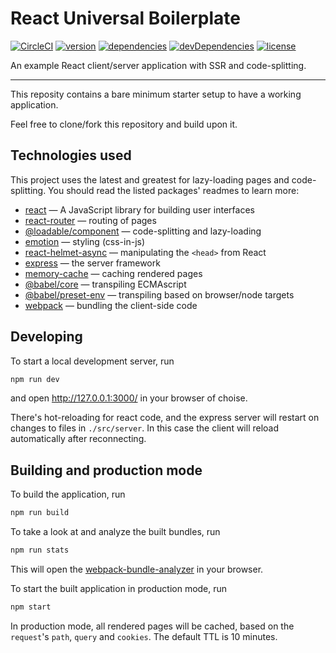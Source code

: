 # React Universal Boilerplate

[![CircleCI](https://circleci.com/gh/iiroj/react-universal-boilerplate.svg?style=shield)](https://circleci.com/gh/iiroj/react-universal-boilerplate)
[![version](https://img.shields.io/github/tag/iiroj/react-universal-boilerplate.svg)](https://github.com/iiroj/react-universal-boilerplate/releases)
[![dependencies](https://img.shields.io/david/iiroj/react-universal-boilerplate.svg)](https://github.com/iiroj/react-universal-boilerplate/blob/master/package.json)
[![devDependencies](https://img.shields.io/david/dev/iiroj/react-universal-boilerplate.svg)](https://github.com/iiroj/react-universal-boilerplate/blob/master/package.json)
[![license](https://img.shields.io/github/license/iiroj/react-universal-boilerplate.svg)](https://github.com/iiroj/react-universal-boilerplate/blob/master/LICENSE)

An example React client/server application with SSR and code-splitting.

----

This reposity contains a bare minimum starter setup to have a working application.

Feel free to clone/fork this repository and build upon it.

## Technologies used

This project uses the latest and greatest for lazy-loading pages and code-splitting. You should read the listed packages' readmes to learn more:

* [react](https://github.com/facebook/react) — A JavaScript library for building user interfaces
* [react-router](https://github.com/ReactTraining/react-router) — routing of pages
* [@loadable/component](https://github.com/smooth-code/loadable-components) — code-splitting and lazy-loading
* [emotion](https://github.com/emotion-js/emotion) — styling (css-in-js)
* [react-helmet-async](https://github.com/staylor/react-helmet-async) — manipulating the `<head>` from React
* [express](https://github.com/expressjs/express) — the server framework
* [memory-cache](https://github.com/ptarjan/node-cache) — caching rendered pages
* [@babel/core](https://github.com/babel/babel) — transpiling ECMAscript
* [@babel/preset-env](https://github.com/babel/babel/tree/master/packages/babel-preset-env) — transpiling based on browser/node targets
* [webpack](https://github.com/webpack/webpack) — bundling the client-side code

## Developing

To start a local development server, run

```bash
npm run dev
```

and open http://127.0.0.1:3000/ in your browser of choise.

There's hot-reloading for react code, and the express server will restart on changes to files in `./src/server`. In this case the client will reload automatically after reconnecting.

## Building and production mode

To build the application, run

```bash
npm run build
```

To take a look at and analyze the built bundles, run

```bash
npm run stats
```

This will open the [webpack-bundle-analyzer](https://github.com/webpack-contrib/webpack-bundle-analyzer) in your browser.

To start the built application in production mode, run

```bash
npm start
```

In production mode, all rendered pages will be cached, based on the `request`'s `path`, `query` and `cookies`. The default TTL is 10 minutes.
